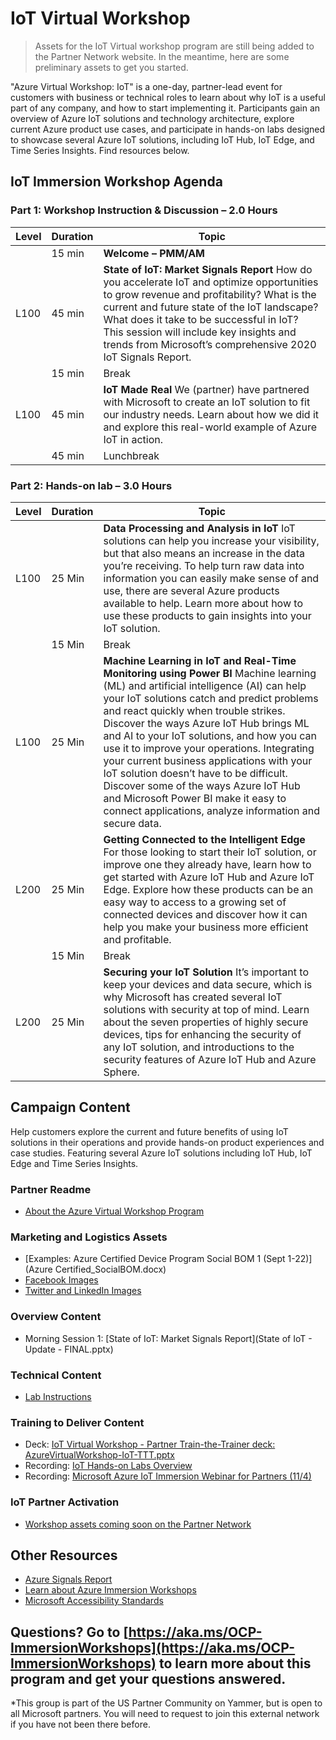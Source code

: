 # IoT Virtual Workshop

> Assets for the IoT Virtual workshop program are still being added to the Partner Network website. In the meantime, here are some preliminary assets to get you started.

"Azure Virtual Workshop: IoT" is a one-day, partner-lead event for customers with business or technical roles to learn about why IoT is a useful part of any company, and how to start implementing it. Participants gain an overview of Azure IoT solutions and technology architecture, explore current Azure product use cases, and participate in hands-on labs designed to showcase several Azure IoT solutions, including IoT Hub, IoT Edge, and Time Series Insights. Find resources below. 

## IoT Immersion Workshop Agenda
### Part 1: Workshop Instruction & Discussion – 2.0 Hours
|Level|Duration|Topic|
| - | - | - |
| |15 min|**Welcome – PMM/AM**|
|L100|45 min|**State of IoT: Market Signals Report** How do you accelerate IoT and optimize opportunities to grow revenue and profitability? What is the current and future state of the IoT landscape? What does it take to be successful in IoT? This session will include key insights and trends from Microsoft’s comprehensive 2020 IoT Signals Report.|
| |15 min|Break|
|L100|45 min|**IoT Made Real** We (partner) have partnered with Microsoft to create an IoT solution to fit our industry needs. Learn about how we did it and explore this real-world example of Azure IoT in action.|
| |45 min|Lunchbreak|

### Part 2: Hands-on lab – 3.0 Hours
|Level|Duration|Topic|
| - | - | - |
|L100|25 Min|**Data Processing and Analysis in IoT**   IoT solutions can help you increase your visibility, but that also means an increase in the data you’re receiving. To help turn raw data into information you can easily make sense of and use, there are several Azure products available to help. Learn more about how to use these products to gain insights into your IoT solution.|
| |15 Min|Break|
|L100|25 Min|**Machine Learning in IoT and Real-Time Monitoring using Power BI** Machine learning (ML) and artificial intelligence (AI) can help your IoT solutions catch and predict problems and react quickly when trouble strikes. Discover the ways Azure IoT Hub brings ML and AI to your IoT solutions, and how you can use it to improve your operations. Integrating your current business applications with your IoT solution doesn’t have to be difficult. Discover some of the ways Azure IoT Hub and Microsoft Power BI make it easy to connect applications, analyze information and secure data.|
|L200|25 Min|**Getting Connected to the Intelligent Edge** For those looking to start their IoT solution, or improve one they already have, learn how to get started with Azure IoT Hub and Azure IoT Edge. Explore how these products can be an easy way to access to a growing set of connected devices and discover how it can help you make your business more efficient and profitable.|
| |15 Min|Break|
|L200|25 Min|**Securing your IoT Solution** It’s important to keep your devices and data secure, which is why Microsoft has created several IoT solutions with security at top of mind. Learn about the seven properties of highly secure devices, tips for enhancing the security of any IoT solution, and introductions to the security features of Azure IoT Hub and Azure Sphere.|

## Campaign Content
Help customers explore the current and future benefits of using IoT solutions in their operations and provide hands-on product experiences and case studies. Featuring several Azure IoT solutions including IoT Hub, IoT Edge and Time Series Insights.

### Partner Readme 
* [About the Azure Virtual Workshop Program](AboutAzureVirtualWorkshopProgram.jpg)

### Marketing and Logistics Assets
* [Examples: Azure Certified Device Program Social BOM 1 (Sept 1-22)](Azure Certified_SocialBOM.docx)
* [Facebook Images](Facebook/FacebookImageList.md)
* [Twitter and LinkedIn Images](Twitter_LinkedIn/LinkedInImageList.md)

### Overview Content
* Morning Session 1: [State of IoT: Market Signals Report](State of IoT - Update - FINAL.pptx)

### Technical Content
* [Lab Instructions](https://github.com/SpektraSystems/IoT-in-a-Day/tree/master/instructions)

### Training to Deliver Content
* Deck: [IoT Virtual Workshop - Partner Train-the-Trainer deck: AzureVirtualWorkshop-IoT-TTT.pptx](AzureVirtualWorkshop-IoT-TTT.pptx)
* Recording: [IoT Hands-on Labs Overview](https://amitmalikblob.blob.core.windows.net/recording/IoT-HOL-Overview-Spektra.mp4)
* Recording: [Microsoft Azure IoT Immersion Webinar for Partners (11/4)](https://msuspartners.eventbuilder.com/event/33583)

### IoT Partner Activation
* [Workshop assets coming soon on the Partner Network](WorkshopAssets-ComingSoonToThePartnerNetwork)

## Other Resources
* [Azure Signals Report](https://azure.microsoft.com/en-us/blog/iot-signals-research-edition-2-global-insights-for-2020-and-beyond)
* [Learn about Azure Immersion Workshops](https://aka.ms/OCP-ImmersionWorkshops)
* [Microsoft Accessibility Standards](http://aka.ms/eventsaccessibility)

## Questions? Go to [https://aka.ms/OCP-ImmersionWorkshops](https://aka.ms/OCP-ImmersionWorkshops) to learn more about this program and get your questions answered. 
*This group is part of the US Partner Community on Yammer, but is open to all Microsoft partners. You will need to request to join this external network if you have not been there before.
